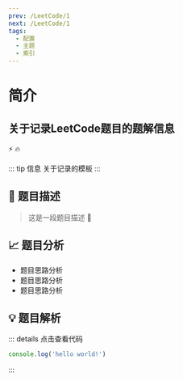 ```yaml
---
prev: /LeetCode/1
next: /LeetCode/1
tags: 
  - 配置
  - 主题
  - 索引
---
```


# 简介
## 关于记录LeetCode题目的题解信息

:zap: :fire:


::: tip 信息
关于记录的模板
:::

## :pencil: 题目描述
> 这是一段题目描述
:100:

## :chart_with_upwards_trend: 题目分析

- 题目思路分析
- 题目思路分析
- 题目思路分析

## :bulb: 题目解析


::: details 点击查看代码
```js (4)
console.log('hello world!')
```
:::
